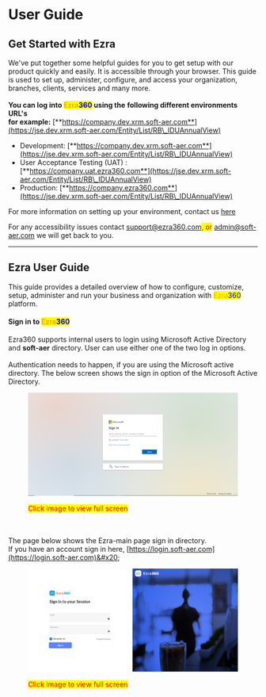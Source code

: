 # User Guide

## Get Started with Ezra

We've put together some helpful guides for you to get setup with our product quickly and easily. It is accessible through your browser. This guide is used to set up, administer, configure, and access your organization, branches, clients, services and many more.\
\
**You can log into **<mark style="color:orange;">**Ezra**</mark><mark style="color:blue;">**360**</mark>** using the** **following different environments URL's** \
**for example:** [**https://company.dev.xrm.soft-aer.com**](https://jse.dev.xrm.soft-aer.com/Entity/List/RB\_IDUAnnualView)

* Development: [**https://company.dev.xrm.soft-aer.com**](https://jse.dev.xrm.soft-aer.com/Entity/List/RB\_IDUAnnualView)
* User Acceptance Testing (UAT) : [**https://company.uat.ezra360.com**](https://jse.dev.xrm.soft-aer.com/Entity/List/RB\_IDUAnnualView)
* Production: [**https://company.ezra360.com**](https://jse.dev.xrm.soft-aer.com/Entity/List/RB\_IDUAnnualView)

For more information on setting up your environment, contact us [here](https://ezra360.com/contact/)

For any accessibility issues contact [support@ezra360.com](mailto:support@ezra360.com)<mark style="color:red;">, or</mark> [admin@soft-aer.com](mailto:admin@soft-aer.com) we will get back to you.



***

## Ezra User Guide

This guide provides a detailed overview of how to configure, customize, setup, administer and run your business and organization with <mark style="color:orange;">Ezra</mark><mark style="color:blue;">360</mark> platform.

#### Sign in to <mark style="color:orange;">Ezra</mark><mark style="color:blue;">360</mark>

Ezra360 supports internal users to login using Microsoft Active Directory and **soft-aer** directory. User can use either one of the two log in options.\
\
Authentication needs to happen, if you are using the Microsoft active directory. The below screen shows the sign in option of the Microsoft Active Directory.

<figure><img src="../../.gitbook/assets/Untitled design 17.png" alt=""><figcaption><p><mark style="color:red;">Click image to view full screen</mark></p></figcaption></figure>

\
\
The page below shows the Ezra-main page sign in directory.\
&#x20;If you have an account sign in here, [https://login.soft-aer.com](https://login.soft-aer.com)&#x20;

<figure><img src="../../.gitbook/assets/image.png" alt=""><figcaption><p><mark style="color:red;">Click image to view full screen</mark></p></figcaption></figure>

